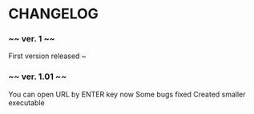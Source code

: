# CHANGELOG

### ~~ ver. 1 ~~

First version released ~

### ~~ ver. 1.01 ~~

You can open URL by ENTER key now
Some bugs fixed
Created smaller executable
